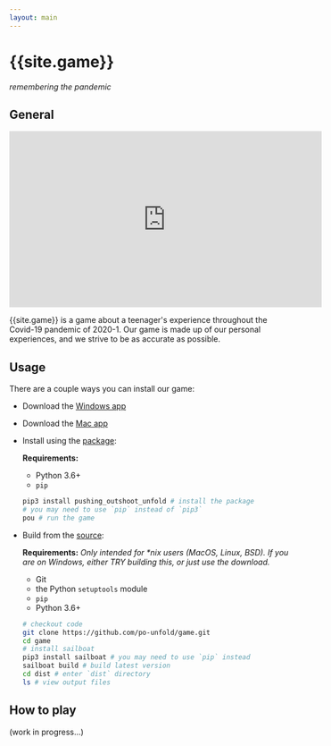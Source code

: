 ```yaml
---
layout: main
---
```


# {{site.game}}
*remembering the pandemic*

## General

<iframe src="https://www.youtube-nocookie.com/embed/{{site.yt}}?modestbranding=1&showinfo=0&rel=0&color=white" width="560" height="315" frameborder="0"></iframe>

{{site.game}} is a game about a teenager's experience throughout the Covid-19 pandemic of 2020-1. Our game is made up of our personal experiences, and we strive to be as accurate as possible.

## Usage
There are a couple ways you can install our game:
 - Download the [Windows app](/windows)
 - Download the [Mac app](/windows)
 - Install using the <a href="https://pypi.org/project/pushing_outshoot_unfold/">package</a>:

	**Requirements:**
	- Python 3.6+
	- `pip`
  
	```bash
	pip3 install pushing_outshoot_unfold # install the package
	# you may need to use `pip` instead of `pip3`
	pou # run the game
	```
    
- Build from the <a href="https://github.com/po-unfold/game">source</a>:

	**Requirements:**
	*Only intended for \*nix users (MacOS, Linux, BSD). If you are on Windows, either TRY building this, or just use the download.*
	- Git
	- the Python `setuptools` module
	- `pip`
	- Python 3.6+
  
	```bash
	# checkout code
	git clone https://github.com/po-unfold/game.git
	cd game
	# install sailboat
	pip3 install sailboat # you may need to use `pip` instead
	sailboat build # build latest version
	cd dist # enter `dist` directory
	ls # view output files
	```
  
## How to play
(work in progress...)
